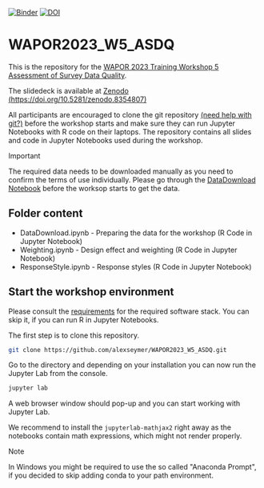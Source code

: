 [![Binder](https://mybinder.org/badge_logo.svg)](https://mybinder.org/v2/gh/alexseymer/WAPOR2023_W5_ASDQ/HEAD?urlpath=lab)
[![DOI](https://zenodo.org/badge/DOI/10.5281/zenodo.8354808.svg)](https://doi.org/10.5281/zenodo.8354808)

# WAPOR2023_W5_ASDQ

This is the repository for the [WAPOR 2023 Training Workshop 5 Assessment of Survey Data Quality](https://wapor.org/events/annual-conference/current-conference/training-workshops/).

The slidedeck is available at [Zenodo (https://doi.org/10.5281/zenodo.8354807)](https://zenodo.org/record/8354808)

All participants are encouraged to clone the git repository [(need help with git?)](https://git-scm.com/book/en/v2/Getting-Started-Installing-Git) before the workshop starts and make sure they can run Jupyter Notebooks with R code on their laptops. The repository contains all slides and code in Jupyter Notebooks used during the workshop.

> [!IMPORTANT]
> The required data needs to be downloaded manually as you need to confirm the terms of use individually. Please go through the [DataDownload Notebook](https://github.com/alexseymer/WAPOR2023_W5_ASDQ/blob/main/DataDownload.ipynb) before the worksop starts to get the data.


## Folder content

- DataDownload.ipynb - Preparing the data for the workshop (R Code in Jupyter Notebook)
- Weighting.ipynb - Design effect and weighting (R Code in Jupyter Notebook) 
- ResponseStyle.ipynb - Response styles (R Code in Jupyter Notebook)

## Start the workshop environment

Please consult the [requirements](Requirements.md) for the required software stack. You can skip it, if you can run R in Jupyter Notebooks.

The first step is to clone this repository.

```bash
git clone https://github.com/alexseymer/WAPOR2023_W5_ASDQ.git
```

Go to the directory and depending on your installation you can now run the Jupyter Lab from the console. 

```python
jupyter lab
```

A web browser window should pop-up and you can start working with Jupyter Lab.

We recommend to install the `jupyterlab-mathjax2` right away as the notebooks contain math expressions, which might not render properly.

> [!NOTE]
> In Windows you might be required to use the so called "Anaconda Prompt", if you decided to skip adding conda to your path environment. 


